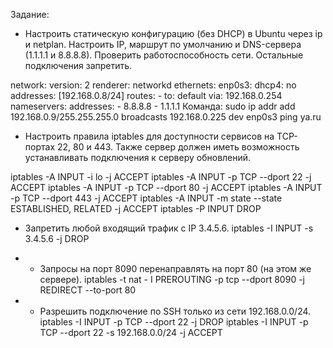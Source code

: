 Задание:
* Настроить статическую конфигурацию (без DHCP) в Ubuntu через ip и netplan. Настроить IP, маршрут по умолчанию и DNS-сервера (1.1.1.1 и 8.8.8.8). Проверить работоспособность сети.
 Остальные подключения запретить.


network:
  version: 2
  renderer: networkd
  ethernets:
    enp0s3:
      dhcp4: no
      addresses: [192.168.0.8/24]
      routes:
        - to: default
          via: 192.168.0.254
      nameservers:
        addresses:
          - 8.8.8.8
          - 1.1.1.1
Команда:
   sudo ip addr add 192.168.0.9/255.255.255.0 broadcasts 192.168.0.225
   dev enp0s3
   ping ya.ru
   
* Настроить правила iptables для доступности сервисов на TCP-портах 22, 80 и 443. Также сервер должен иметь возможность устанавливать подключения к серверу обновлений.

iptables -A INPUT -i lo -j ACCEPT
iptables -A INPUT -p  TCP --dport 22 -j ACCEPT
iptables -A INPUT -p  TCP --dport 80 -j ACCEPT
iptables -A INPUT -p  TCP --dport 443 -j ACCEPT
iptables -A INPUT -m state --state ESTABLISHED, RELATED -j ACCEPT
iptables -P INPUT DROP

* Запретить любой входящий трафик с IP 3.4.5.6.
  iptables -I INPUT -s 3.4.5.6 -j DROP

* * Запросы на порт 8090 перенаправлять на порт 80 (на этом же сервере).
  iptables -t nat - I PREROUTING -p tcp --dport 8090 -j REDIRECT --to-port 80
  
* * Разрешить подключение по SSH только из сети 192.168.0.0/24.
  iptables -I INPUT -p  TCP --dport 22 -j DROP
  iptables -I INPUT -p  TCP --dport 22 -s 192.168.0.0/24 -j ACCEPT
          
